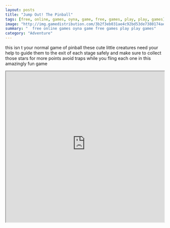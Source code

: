 ```yaml
---
layout: posts
title: "Jump Out! The Pinball"
tags: [free, online, games, oyna, game, free, games, play, play, games]
image: "http://img.gamedistribution.com/3b2f3eb031ae4c92bd53de7380174ae9.jpg"
summary: "  free online games oyna game free games play play games"
category: "Adventure"
---
```


this isn t your normal game of pinball these cute little creatures need your help to guide them to the exit of each stage safely and make sure to collect those stars for more points avoid traps while you fling each one in this amazingly fun game

<iframe width="100%" height="480px;" src="http://flash.gamedistribution.com?game=3b2f3eb031ae4c92bd53de7380174ae9"></iframe>
